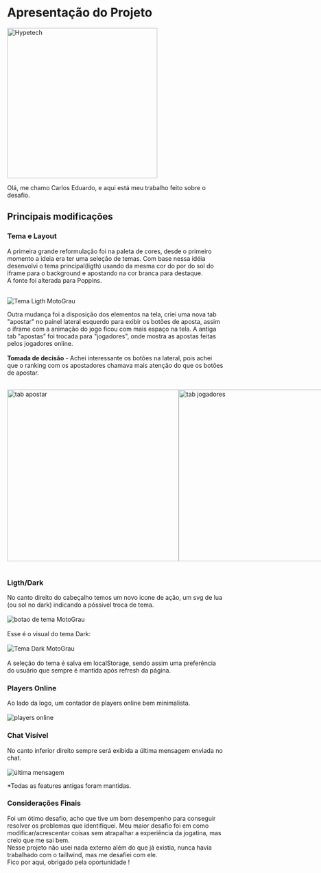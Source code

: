 

# Apresentação do Projeto

<img src="https://hypetech.games/assets/images/branding/dark.png" alt="Hypetech" width="350"/>

Olá, me chamo Carlos Eduardo, e aqui está meu trabalho feito sobre o desafio.

## Principais modificações

### Tema e Layout

A primeira grande reformulação foi na paleta de cores, desde o primeiro momento a ideia era ter uma seleção de temas. Com base nessa idéia desenvolvi o tema principal(ligth) usando da mesma cor do por do sol do iframe para o background e apostando na cor branca para destaque.<br> A fonte foi alterada para Poppins. <br><br>

![Tema Ligth MotoGrau](https://i.ibb.co/vd0SZf1/Captura-de-tela-2024-01-14-155448.png)

Outra mudança foi a disposição dos elementos na tela, criei uma nova tab "apostar" no painel lateral esquerdo para exibir os botões de aposta, assim o iframe com a animação do jogo ficou com mais espaço na tela. A antiga tab "apostas" foi trocada para "jogadores", onde mostra as apostas feitas pelos jogadores online.<br><br>
**Tomada de decisão** - Achei interessante os botões na lateral, pois achei que o ranking com os apostadores chamava mais atenção do que os botões de apostar.<br><br>

<div style="display: flex">
<img src="https://i.ibb.co/74hB4Gf/Captura-de-tela-2024-01-14-155852.png" alt="tab apostar" width="400px"/>
<img src="https://i.ibb.co/WsLSL29/Captura-de-tela-2024-01-14-155911.png" alt="tab jogadores" width="400px"/>
</div>

<br>

### Ligth/Dark

No canto direito do cabeçalho temos um novo icone de ação, um svg de lua (ou sol no dark) indicando a póssivel troca de tema. 
<br><br>
![botao de tema MotoGrau](https://i.ibb.co/pZ4wttF/Captura-de-tela-2024-01-14-155837.png)
<br><br>
Esse é o visual do tema Dark: <br><br>
![Tema Dark MotoGrau](https://i.ibb.co/6tFNzBS/Captura-de-tela-2024-01-14-155512.png)
<br><br>
A seleção do tema é salva em localStorage, sendo assim uma preferência do usuário que sempre é mantida após refresh da página.

### Players Online

Ao lado da logo, um contador de players online bem minimalista.
<br><br>
![players online](https://i.ibb.co/X4bWSzV/Captura-de-tela-2024-01-14-155749.png)

### Chat Visível

No canto inferior direito sempre será exibida a última mensagem enviada no chat.
<br><br>
![última mensagem](https://i.ibb.co/515b4zK/Captura-de-tela-2024-01-14-155933.png)

*Todas as features antigas foram mantidas.

### Considerações Finais
Foi um ótimo desafio, acho que tive um bom desempenho para conseguir resolver os problemas que identifiquei. Meu maior desafio foi em como modificar/acrescentar coisas sem atrapalhar a experiência da jogatina, mas creio que me sai bem. <br>
Nesse projeto não usei nada externo além do que já existia, nunca havia trabalhado com o taillwind, mas me desafiei com ele.<br>
Fico por aqui, obrigado pela oportunidade !
